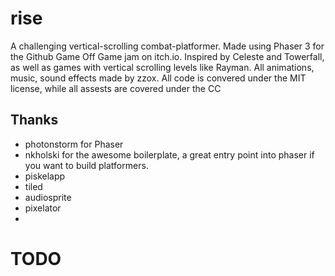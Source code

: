 # rise

A challenging vertical-scrolling combat-platformer.  Made using Phaser 3 for the Github Game Off Game jam on itch.io.  Inspired by Celeste and Towerfall, as well as games with vertical scrolling levels like Rayman.  All animations, music, sound effects made by zzox.  All code is convered under the MIT license, while all assests are covered under the CC

## Thanks
- photonstorm for Phaser
- nkholski for the awesome boilerplate, a great entry point into phaser if you want to build platformers.
- piskelapp
- tiled
- audiosprite
- pixelator
- 

# TODO

